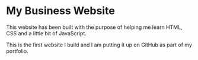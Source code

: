 # My Business Website
This website has been built with the purpose of helping me learn HTML, CSS and a little bit of JavaScript.

This is the first website I build and I am putting it up on GitHub as part of my portfolio.
